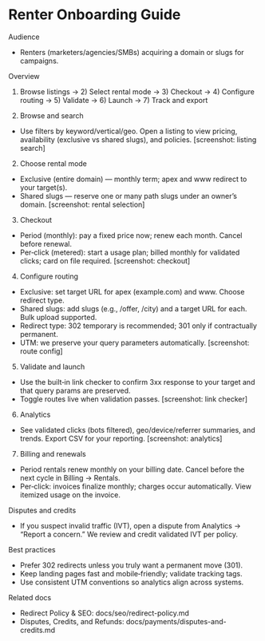 # Renter Onboarding Guide

Audience
- Renters (marketers/agencies/SMBs) acquiring a domain or slugs for campaigns.

Overview
1) Browse listings → 2) Select rental mode → 3) Checkout → 4) Configure routing → 5) Validate → 6) Launch → 7) Track and export

1) Browse and search
- Use filters by keyword/vertical/geo. Open a listing to view pricing, availability (exclusive vs shared slugs), and policies.
[screenshot: listing search]

2) Choose rental mode
- Exclusive (entire domain) — monthly term; apex and www redirect to your target(s).
- Shared slugs — reserve one or many path slugs under an owner’s domain.
[screenshot: rental selection]

3) Checkout
- Period (monthly): pay a fixed price now; renew each month. Cancel before renewal.
- Per‑click (metered): start a usage plan; billed monthly for validated clicks; card on file required.
[screenshot: checkout]

4) Configure routing
- Exclusive: set target URL for apex (example.com) and www. Choose redirect type.
- Shared slugs: add slugs (e.g., /offer, /city) and a target URL for each. Bulk upload supported.
- Redirect type: 302 temporary is recommended; 301 only if contractually permanent.
- UTM: we preserve your query parameters automatically.
[screenshot: route config]

5) Validate and launch
- Use the built‑in link checker to confirm 3xx response to your target and that query params are preserved.
- Toggle routes live when validation passes.
[screenshot: link checker]

6) Analytics
- See validated clicks (bots filtered), geo/device/referrer summaries, and trends. Export CSV for your reporting.
[screenshot: analytics]

7) Billing and renewals
- Period rentals renew monthly on your billing date. Cancel before the next cycle in Billing → Rentals.
- Per‑click: invoices finalize monthly; charges occur automatically. View itemized usage on the invoice.

Disputes and credits
- If you suspect invalid traffic (IVT), open a dispute from Analytics → “Report a concern.” We review and credit validated IVT per policy.

Best practices
- Prefer 302 redirects unless you truly want a permanent move (301).
- Keep landing pages fast and mobile‑friendly; validate tracking tags.
- Use consistent UTM conventions so analytics align across systems.

Related docs
- Redirect Policy & SEO: docs/seo/redirect-policy.md
- Disputes, Credits, and Refunds: docs/payments/disputes-and-credits.md

